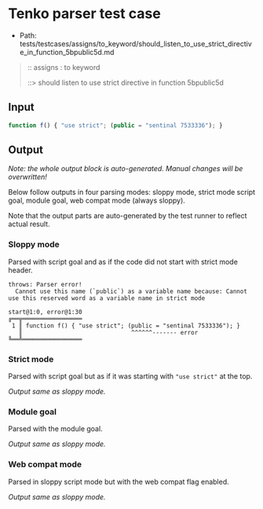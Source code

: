 # Tenko parser test case

- Path: tests/testcases/assigns/to_keyword/should_listen_to_use_strict_directive_in_function_5bpublic5d.md

> :: assigns : to keyword
>
> ::> should listen to use strict directive in function 5bpublic5d

## Input

`````js
function f() { "use strict"; (public = "sentinal 7533336"); }
`````

## Output

_Note: the whole output block is auto-generated. Manual changes will be overwritten!_

Below follow outputs in four parsing modes: sloppy mode, strict mode script goal, module goal, web compat mode (always sloppy).

Note that the output parts are auto-generated by the test runner to reflect actual result.

### Sloppy mode

Parsed with script goal and as if the code did not start with strict mode header.

`````
throws: Parser error!
  Cannot use this name (`public`) as a variable name because: Cannot use this reserved word as a variable name in strict mode

start@1:0, error@1:30
╔══╦═════════════════
 1 ║ function f() { "use strict"; (public = "sentinal 7533336"); }
   ║                               ^^^^^^------- error
╚══╩═════════════════

`````

### Strict mode

Parsed with script goal but as if it was starting with `"use strict"` at the top.

_Output same as sloppy mode._

### Module goal

Parsed with the module goal.

_Output same as sloppy mode._

### Web compat mode

Parsed in sloppy script mode but with the web compat flag enabled.

_Output same as sloppy mode._
